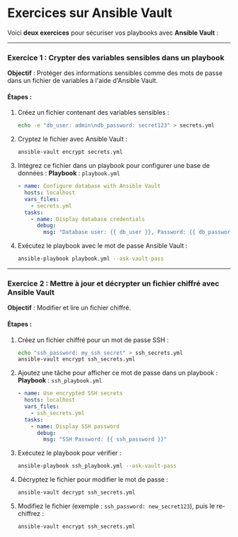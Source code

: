 # Exercices sur Ansible Vault

Voici **deux exercices** pour sécuriser vos playbooks avec **Ansible Vault** :

---

### **Exercice 1 : Crypter des variables sensibles dans un playbook**

**Objectif** : Protéger des informations sensibles comme des mots de passe dans un fichier de variables à l'aide d'Ansible Vault.

#### Étapes :

1. Créez un fichier contenant des variables sensibles :
   
   ```bash
   echo -e "db_user: admin\ndb_password: secret123" > secrets.yml
   ```

2. Cryptez le fichier avec Ansible Vault :
   
   ```bash
   ansible-vault encrypt secrets.yml
   ```

3. Intégrez ce fichier dans un playbook pour configurer une base de données :
   **Playbook** : `playbook.yml`
   
   ```yaml
   - name: Configure database with Ansible Vault
     hosts: localhost
     vars_files:
       - secrets.yml
     tasks:
       - name: Display database credentials
         debug:
           msg: "Database user: {{ db_user }}, Password: {{ db_password }}"
   ```

4. Exécutez le playbook avec le mot de passe Ansible Vault :
   
   ```bash
   ansible-playbook playbook.yml --ask-vault-pass
   ```

---

### **Exercice 2 : Mettre à jour et décrypter un fichier chiffré avec Ansible Vault**

**Objectif** : Modifier et lire un fichier chiffré.

#### Étapes :

1. Créez un fichier chiffré pour un mot de passe SSH :
   
   ```bash
   echo "ssh_password: my_ssh_secret" > ssh_secrets.yml
   ansible-vault encrypt ssh_secrets.yml
   ```

2. Ajoutez une tâche pour afficher ce mot de passe dans un playbook :
   **Playbook** : `ssh_playbook.yml`
   
   ```yaml
   - name: Use encrypted SSH secrets
     hosts: localhost
     vars_files:
       - ssh_secrets.yml
     tasks:
       - name: Display SSH password
         debug:
           msg: "SSH Password: {{ ssh_password }}"
   ```

3. Exécutez le playbook pour vérifier :
   
   ```bash
   ansible-playbook ssh_playbook.yml --ask-vault-pass
   ```

4. Décryptez le fichier pour modifier le mot de passe :
   
   ```bash
   ansible-vault decrypt ssh_secrets.yml
   ```

5. Modifiez le fichier (exemple : `ssh_password: new_secret123`), puis le re-chiffrez :
   
   ```bash
   ansible-vault encrypt ssh_secrets.yml
   ```
